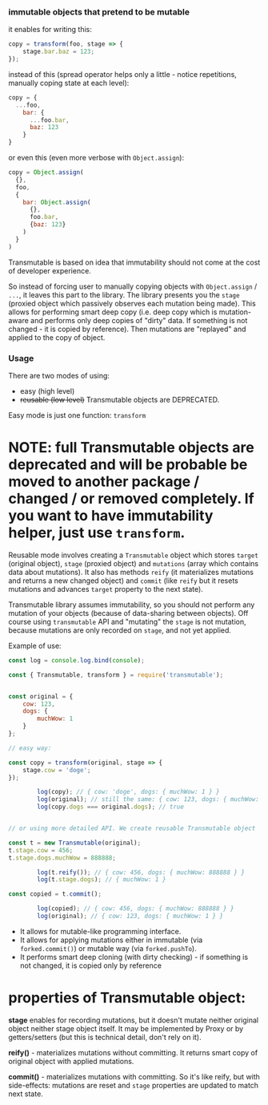 ### immutable objects that pretend to be mutable


it enables for writing this:

```javascript
copy = transform(foo, stage => {
	stage.bar.baz = 123;
});
```

instead of this (spread operator helps only a little - notice repetitions, manually coping state at each level):

```javascript
copy = {
  ...foo,
    bar: {
      ...foo.bar,
      baz: 123
    }
}
```

or even this (even more verbose with `Object.assign`):

```javascript
copy = Object.assign(
  {},
  foo,
  {
    bar: Object.assign(
      {},
      foo.bar,
      {baz: 123}
    )
  }
)
```



Transmutable is based on idea that immutability should not come at the cost of developer experience.

So instead of forcing user to manually copying objects with `Object.assign` / `...`, it leaves this part to the library. The library presents you the `stage` (proxied object which passively observes each mutation being made). This allows for performing smart deep copy (i.e. deep copy which is mutation-aware and performs only deep copies of "dirty" data. If something is not changed - it is copied by reference). Then mutations are "replayed" and applied to the copy of object.

### Usage

There are two modes of using:

- easy (high level)
- ~~reusable (low level)~~ Transmutable objects are DEPRECATED.

Easy mode is just one function: `transform`


NOTE: full Transmutable objects are deprecated and will be probable be moved to another package / changed / or removed completely. If you want to have immutability helper, just use `transform`.
====

Reusable mode involves creating a `Transmutable` object which stores `target` (original object), `stage` (proxied object) and `mutations` (array which contains data about mutations). It also has methods `reify` (it materializes mutations and returns a new changed object) and `commit` (like `reify` but it resets mutations and advances `target` property to the next state).

Transmutable library assumes immutability, so you should not perform any mutation of your objects (because of data-sharing between objects). Off course using `transmutable` API and "mutating" the `stage` is not mutation, because mutations are only recorded on `stage`, and not yet applied.



Example of use:

```javascript
const log = console.log.bind(console);

const { Transmutable, transform } = require('transmutable');


const original = {
    cow: 123,
    dogs: {
        muchWow: 1
    }
};

// easy way:

const copy = transform(original, stage => {
    stage.cow = 'doge';
});

        log(copy); // { cow: 'doge', dogs: { muchWow: 1 } }
        log(original); // still the same: { cow: 123, dogs: { muchWow: 1 } }
        log(copy.dogs === original.dogs); // true


// or using more detailed API. We create reusable Transmutable object

const t = new Transmutable(original);
t.stage.cow = 456;
t.stage.dogs.muchWow = 888888;

        log(t.reify()); // { cow: 456, dogs: { muchWow: 888888 } }
        log(t.stage.dogs); // { muchWow: 1 }

const copied = t.commit();

        log(copied); // { cow: 456, dogs: { muchWow: 888888 } }
        log(original); // { cow: 123, dogs: { muchWow: 1 } }
```

* It allows for mutable-like programming interface.
* It allows for applying mutations either in immutable (via `forked.commit()`) or mutable way (via `forked.pushTo`).
* It performs smart deep cloning (with dirty checking) - if something is not changed, it is copied only by reference

properties of Transmutable object:
====

**stage** enables for recording mutations, but it doesn't mutate neither original object neither stage object itself.
It may be implemented by Proxy or by getters/setters (but this is technical detail, don't rely on it).

**reify()** - materializes mutations without committing. It returns smart copy of original object with applied mutations.

**commit()** - materializes mutations with committing. So it's like reify, but with side-effects: mutations are reset and `stage` properties are updated to match next state.
